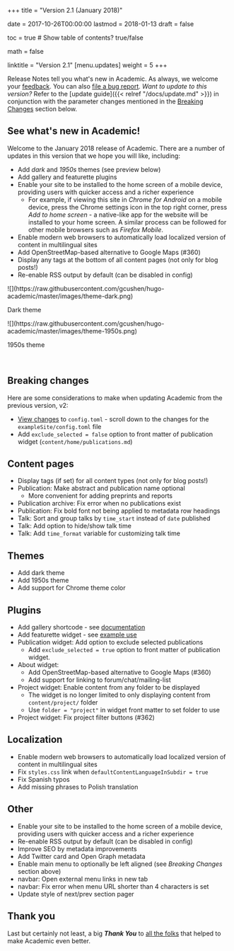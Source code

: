 +++
title = "Version 2.1 (January 2018)"

date = 2017-10-26T00:00:00
lastmod = 2018-01-13
draft = false

toc = true  # Show table of contents? true/false

math = false

linktitle = "Version 2.1"
[menu.updates]
  weight = 5
+++

Release Notes tell you what's new in Academic. As always, we welcome your [feedback](https://github.com/gcushen/hugo-academic/issues). You can also [file a bug report](https://github.com/gcushen/hugo-academic/issues). *Want to update to this version?* Refer to the [update guide]({{< relref "/docs/update.md" >}}) in conjunction with the parameter changes mentioned in the [Breaking Changes](#breaking-changes) section below.

## See what's new in Academic!

Welcome to the January 2018 release of Academic. There are a number of updates in this version that we hope you will like, including:

- Add *dark* and *1950s* themes (see preview below)
- Add gallery and featurette plugins
- Enable your site to be installed to the home screen of a mobile device, providing users with quicker access and a richer experience
  - For example, if viewing this site in *Chrome for Android* on a mobile device, press the Chrome settings icon in the top right corner, press *Add to home screen* - a native-like app for the website will be installed to your home screen. A similar process can be followed for other mobile browsers such as *Firefox Mobile*.
- Enable modern web browsers to automatically load localized version of content in multilingual sites
- Add OpenStreetMap-based alternative to Google Maps (#360)
- Display any tags at the bottom of all content pages (not only for blog posts!)
- Re-enable RSS output by default (can be disabled in config)

<div class="row">
  <div class="col-md-3">
    ![](https://raw.githubusercontent.com/gcushen/hugo-academic/master/images/theme-dark.png)
    <p>Dark theme</p>
  </div>
    <div class="col-md-3">
    ![](https://raw.githubusercontent.com/gcushen/hugo-academic/master/images/theme-1950s.png)
    <p>1950s theme</p>
  </div>
</div>
<br>

## Breaking changes

Here are some considerations to make when updating Academic from the previous version, v2:

- [View changes](https://github.com/gcushen/hugo-academic/compare/v2.0.0...v2.1.0#files_bucket) to `config.toml` - scroll down to the changes for the `exampleSite/config.toml` file
- Add `exclude_selected = false` option to front matter of publication widget (`content/home/publications.md`)
  
## Content pages

- Display tags (if set) for all content types (not only for blog posts!)
- Publication: Make abstract and publication name optional
  - More convenient for adding preprints and reports
- Publication archive: Fix error when no publications exist
- Publication: Fix bold font not being applied to metadata row headings
- Talk: Sort and group talks by `time_start` instead of `date` published
- Talk: Add option to hide/show talk time
- Talk: Add `time_format` variable for customizing talk time

## Themes

- Add dark theme
- Add 1950s theme
- Add support for Chrome theme color

## Plugins

- Add gallery shortcode - see [documentation](https://github.com/gcushen/hugo-academic/issues/398#issuecomment-357444202)
- Add featurette widget - see [example use](https://raw.githubusercontent.com/sourcethemes/academic-www/master/content/home/features.md)
- Publication widget: Add option to exclude selected publications
  - Add `exclude_selected = true` option to front matter of publication
  widget.
- About widget:
  - Add OpenStreetMap-based alternative to Google Maps (#360)
  - Add support for linking to forum/chat/mailing-list
- Project widget: Enable content from any folder to be displayed 
  - The widget is no longer limited to only displaying content from `content/project/` folder
  - Use `folder = "project"` in widget front matter to set folder to use
- Project widget: Fix project filter buttons (#362)

## Localization

- Enable modern web browsers to automatically load localized version of content in multilingual sites
- Fix `styles.css` link when `defaultContentLanguageInSubdir = true`
- Fix Spanish typos
- Add missing phrases to Polish translation

## Other

- Enable your site to be installed to the home screen of a mobile device, providing users with quicker access and a richer experience
- Re-enable RSS output by default (can be disabled in config)
- Improve SEO by metadata improvements
- Add Twitter card and Open Graph metadata
- Enable main menu to optionally be left aligned (see *Breaking Changes* section above)
- navbar: Open external menu links in new tab
- navbar: Fix error when menu URL shorter than 4 characters is set
- Update style of next/prev section pager

## Thank you

Last but certainly not least, a big **_Thank You_** to [all the folks](https://github.com/gcushen/hugo-academic/graphs/contributors) that helped to make Academic even better.
